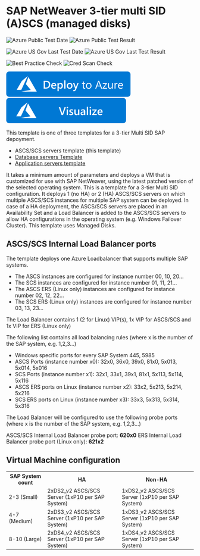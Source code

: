 # SAP NetWeaver 3-tier multi SID (A)SCS (managed disks)

![Azure Public Test Date](https://azurequickstartsservice.blob.core.windows.net/badges/sap-3-tier-marketplace-image-multi-sid-xscs-md/PublicLastTestDate.svg)
![Azure Public Test Result](https://azurequickstartsservice.blob.core.windows.net/badges/sap-3-tier-marketplace-image-multi-sid-xscs-md/PublicDeployment.svg)

![Azure US Gov Last Test Date](https://azurequickstartsservice.blob.core.windows.net/badges/sap-3-tier-marketplace-image-multi-sid-xscs-md/FairfaxLastTestDate.svg)
![Azure US Gov Last Test Result](https://azurequickstartsservice.blob.core.windows.net/badges/sap-3-tier-marketplace-image-multi-sid-xscs-md/FairfaxDeployment.svg)

![Best Practice Check](https://azurequickstartsservice.blob.core.windows.net/badges/sap-3-tier-marketplace-image-multi-sid-xscs-md/BestPracticeResult.svg)
![Cred Scan Check](https://azurequickstartsservice.blob.core.windows.net/badges/sap-3-tier-marketplace-image-multi-sid-xscs-md/CredScanResult.svg)

[![Deploy To Azure](https://raw.githubusercontent.com/Azure/azure-quickstart-templates/master/1-CONTRIBUTION-GUIDE/images/deploytoazure.svg?sanitize=true)]("https://portal.azure.com/#create/Microsoft.Template/uri/https%3A%2F%2Fraw.githubusercontent.com%2FAzure%2Fazure-quickstart-templates%2Fmaster%2Fsap-3-tier-marketplace-image-multi-sid-xscs-md%2Fazuredeploy.json")
[![Visualize](https://raw.githubusercontent.com/Azure/azure-quickstart-templates/master/1-CONTRIBUTION-GUIDE/images/visualizebutton.svg?sanitize=true)]("http://armviz.io/#/?load=https%3A%2F%2Fraw.githubusercontent.com%2FAzure%2Fazure-quickstart-templates%2Fmaster%2Fsap-3-tier-marketplace-image-multi-sid-xscs-md%2Fazuredeploy.json")

This template is one of three templates for a 3-tier Multi SID SAP depoyment.

- ASCS/SCS servers template (this template)
- [Database servers Template](https://github.com/Azure/azure-quickstart-templates/tree/master/sap-3-tier-marketplace-image-multi-sid-db)
- [Application servers template](https://github.com/Azure/azure-quickstart-templates/tree/master/sap-3-tier-marketplace-image-multi-sid-apps)

It takes a minimum amount of parameters and deploys a VM that is customized for
use with SAP NetWeaver, using the latest patched version of the selected
operating system. This is a template for a 3-tier Multi SID configuration. It
deploys 1 (no HA) or 2 (HA) ASCS/SCS servers on which multiple ASCS/SCS
instances for multiple SAP system can be deployed. In case of a HA deployment,
the ASCS/SCS servers are placed in an Availability Set and a Load Balancer is
added to the ASCS/SCS servers to allow HA configurations in the operating system
(e.g. Windows Failover Cluster). This template uses Managed Disks.

## ASCS/SCS Internal Load Balancer ports

The template deploys one Azure Loadbalancer that supports multiple SAP systems.

- The ASCS instances are configured for instance number 00, 10, 20...
- The SCS instances are configured for instance number 01, 11, 21...
- The ASCS ERS (Linux only) instances are configured for instance number 02, 12,
  22...
- The SCS ERS (Linux only) instances are configured for instance number 03, 13,
  23...

The Load Balancer contains 1 (2 for Linux) VIP(s), 1x VIP for ASCS/SCS and 1x
VIP for ERS (Linux only)

The following list contains all load balancing rules (where x is the number of
the SAP system, e.g. 1,2,3...)

- Windows specific ports for every SAP System 445, 5985
- ASCS Ports (instance number x0): 32x0, 36x0, 39x0, 81x0, 5x013, 5x014, 5x016
- SCS Ports (instance number x1): 32x1, 33x1, 39x1, 81x1, 5x113, 5x114, 5x116
- ASCS ERS ports on Linux (instance number x2): 33x2, 5x213, 5x214, 5x216
- SCS ERS ports on Linux (instance number x3): 33x3, 5x313, 5x314, 5x316

The Load Balancer will be configured to use the following probe ports (where x
is the number of the SAP system, e.g. 1,2,3...)

ASCS/SCS Internal Load Balancer probe port: **620x0** ERS Internal Load Balancer
probe port (Linux only): **621x2**

## Virtual Machine configuration

<table>
	<tr>
		<th>SAP System count</th>
		<th>HA</th>
		<th>Non-HA</th>
	</tr>
	<tr>
		<td>2-3 (Small)</td>
		<td>2xDS2_v2 ASCS/SCS Server (1xP10 per SAP System)</td>
		<td>1xDS2_v2 ASCS/SCS Server (1xP10 per SAP System)</td>
	</tr>
	<tr>
		<td>4-7 (Medium)</td>
		<td>2xDS3_v2 ASCS/SCS Server (1xP10 per SAP System)</td>
		<td>1xDS3_v2 ASCS/SCS Server (1xP10 per SAP System)</td>
	</tr>
	<tr>
		<td>8-10 (Large)</td>
		<td>2xDS4_v2 ASCS/SCS Server (1xP10 per SAP System)</td>
		<td>1xDS4_v2 ASCS/SCS Server (1xP10 per SAP System)</td>
	</tr>
</table>
